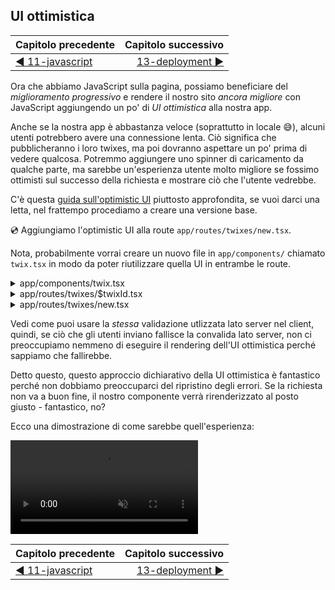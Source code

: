 ## UI ottimistica

| Capitolo precedente  | Capitolo successivo     |
| :--------------- | ---------------: |
| [◀︎ 11-javascript](../11-javascript)| [13-deployment ▶︎](../13-deployment) |


Ora che abbiamo JavaScript sulla pagina, possiamo beneficiare del _miglioramento progressivo_ e rendere il nostro sito _ancora migliore_ con JavaScript aggiungendo un po' di _UI ottimistica_ alla nostra app.

Anche se la nostra app è abbastanza veloce (soprattutto in locale 😅), alcuni utenti potrebbero avere una connessione lenta. Ciò significa che pubblicheranno i loro twixes, ma poi dovranno aspettare un po' prima di vedere qualcosa. Potremmo aggiungere uno spinner di caricamento da qualche parte, ma sarebbe un'esperienza utente molto migliore se fossimo ottimisti sul successo della richiesta e mostrare ciò che l'utente vedrebbe.


C'è questa [guida sull'optimistic UI](https://remix.run/docs/en/v1.3.0-pre.1/guides/optimistic-ui) piuttosto approfondita, se vuoi darci una letta, nel frattempo procediamo a creare una versione base.

💿 Aggiungiamo l'optimistic UI alla route `app/routes/twixes/new.tsx`.

Nota, probabilmente vorrai creare un nuovo file in `app/components/` chiamato `twix.tsx` in modo da poter riutilizzare quella UI in entrambe le route.

<details>

<summary>app/components/twix.tsx</summary>

```tsx filename=app/components/twix.tsx
import { Link, Form } from "remix";
import type { Twix } from "@prisma/client";

export function TwixDisplay({
  twix,
  isOwner,
  canDelete = true,
}: {
  twix: Pick<Twix, "content" | "title">;
  isOwner: boolean;
  canDelete?: boolean;
}) {
  return (
    <div>
      <p>Here's your hilarious twix:</p>
      <p>{twix.content}</p>
      <Link to=".">{twix.title} Permalink</Link>
      {isOwner ? (
        <Form method="post">
          <input
            type="hidden"
            name="_method"
            value="delete"
          />
          <button
            type="submit"
            className="button"
            disabled={!canDelete}
          >
            Delete
          </button>
        </Form>
      ) : null}
    </div>
  );
}
```

</details>

<details>

<summary>app/routes/twixes/$twixId.tsx</summary>

```tsx filename=app/routes/twixes/$twixId.tsx lines=[19,97]
import type {
  LoaderFunction,
  ActionFunction,
  MetaFunction,
} from "remix";
import {
  useLoaderData,
  useCatch,
  redirect,
  useParams,
} from "remix";
import type { Twix } from "@prisma/client";

import { db } from "~/utils/db.server";
import {
  getUserId,
  requireUserId,
} from "~/utils/session.server";
import { TwixDisplay } from "~/components/twix";

export const meta: MetaFunction = ({
  data,
}: {
  data: LoaderData | undefined;
}) => {
  if (!data) {
    return {
      title: "No twix",
      description: "No twix found",
    };
  }
  return {
    title: `"${data.twix.title}" twix`,
    description: `Enjoy the "${data.twix.title}" twix and much more`,
  };
};

type LoaderData = { twix: Twix; isOwner: boolean };

export const loader: LoaderFunction = async ({
  request,
  params,
}) => {
  const userId = await getUserId(request);

  const twix = await db.twix.findUnique({
    where: { id: params.twixId },
  });
  if (!twix) {
    throw new Response("What a twix! Not found.", {
      status: 404,
    });
  }
  const data: LoaderData = {
    twix,
    isOwner: userId === twix.twixesterId,
  };
  return data;
};

export const action: ActionFunction = async ({
  request,
  params,
}) => {
  const form = await request.formData();
  if (form.get("_method") !== "delete") {
    throw new Response(
      `The _method ${form.get("_method")} is not supported`,
      { status: 400 }
    );
  }
  const userId = await requireUserId(request);
  const twix = await db.twix.findUnique({
    where: { id: params.twixId },
  });
  if (!twix) {
    throw new Response("Can't delete what does not exist", {
      status: 404,
    });
  }
  if (twix.twixesterId !== userId) {
    throw new Response(
      "Pssh, nice try. That's not your twix",
      {
        status: 401,
      }
    );
  }
  await db.twix.delete({ where: { id: params.twixId } });
  return redirect("/twixes");
};

export default function TwixRoute() {
  const data = useLoaderData<LoaderData>();

  return (
    <TwixDisplay twix={data.twix} isOwner={data.isOwner} />
  );
}

export function CatchBoundary() {
  const caught = useCatch();
  const params = useParams();
  switch (caught.status) {
    case 400: {
      return (
        <div className="error-container">
          What you're trying to do is not allowed.
        </div>
      );
    }
    case 404: {
      return (
        <div className="error-container">
          Huh? What the heck is {params.twixId}?
        </div>
      );
    }
    case 401: {
      return (
        <div className="error-container">
          Sorry, but {params.twixId} is not your twix.
        </div>
      );
    }
    default: {
      throw new Error(`Unhandled error: ${caught.status}`);
    }
  }
}

export function ErrorBoundary({ error }: { error: Error }) {
  console.error(error);

  const { twixId } = useParams();
  return (
    <div className="error-container">{`There was an error loading twix by the id ${twixId}. Sorry.`}</div>
  );
}
```

</details>

<details>

<summary>app/routes/twixes/new.tsx</summary>

```tsx filename=app/routes/twixes/new.tsx lines=[9,12,89-109]
import { ActionFunction, Form, LoaderFunction, useTransition } from "remix";
import { useActionData, redirect, json, useCatch, Link } from "remix";

import { db } from "~/utils/db.server";
import { requireUserId, getUserId } from "~/utils/session.server";

import { TwixDisplay } from "~/components/twix";


export const loader: LoaderFunction = async ({
  request,
}) => {
  const userId = await getUserId(request);
  if (!userId) {
    throw new Response("Unauthorized", { status: 401 });
  }
  return {};
};

function validateTwixContent(content: string) {
  if (content.length < 10) {
    return `Il twix è troppo corto`;
  }
}

function validateTwixTitle(title: string) {
  if (title.length < 3) {
    return `Il titolo è troppo corto`;
  }
}

type ActionData = {
  formError?: string;
  fieldErrors?: {
    title: string | undefined;
    content: string | undefined;
  };
  fields?: {
    title: string;
    content: string;
  };
};

const badRequest = (data: ActionData) =>
  json(data, { status: 400 });

export const action: ActionFunction = async ({
  request,
}) => {
  const userId = await requireUserId(request);
  const form = await request.formData();
  const title = form.get("title");
  const content = form.get("content");
  // qui facciamo un piccolo type check per rendere TypeScript felice
  // dopo ci occuperemo della validazione!
  if (
    typeof title !== "string" ||
    typeof content !== "string"
  ) {
    return badRequest({
      formError: `Il form non è stato inviato correttamente`,
    });
  }

  const fieldErrors = {
    title: validateTwixTitle(title),
    content: validateTwixContent(content),
  };
  const fields = { title, content };
  if (Object.values(fieldErrors).some(Boolean)) {
    return badRequest({ fieldErrors, fields });
  }

  const twix = await db.twix.create({
    data: { ...fields, twixesterId: userId },
  });
  return redirect(`/twixes/${twix.id}`);
};

export default function NewTwixRoute() {
  const actionData = useActionData<ActionData>();
  const transition = useTransition();

  if (transition.submission) {
    const title = transition.submission.formData.get("title");
    const content =
      transition.submission.formData.get("content");
    if (
      typeof title === "string" &&
      typeof content === "string" &&
      !validateTwixContent(content) &&
      !validateTwixTitle(title)
    ) {
      return (
          <TwixDisplay
            twix={{ title, content }}
            isOwner={true}
            canDelete={false}
          />
      );
    }
  }
  
  return (
    <div>
      <p>Crea il tuo twix</p>
      <Form method="post">
        <div>
          <label>
            Titolo:{" "}
            <input
              type="text"
              defaultValue={actionData?.fields?.title}
              name="title"
              aria-invalid={
                Boolean(actionData?.fieldErrors?.title) ||
                undefined
              }
              aria-errormessage={
                actionData?.fieldErrors?.title
                  ? "name-error"
                  : undefined
              }
            />
          </label>
          {actionData?.fieldErrors?.title ? (
            <p
              className="form-validation-error"
              role="alert"
              id="title-error"
            >
              {actionData.fieldErrors.title}
            </p>
          ) : null}
        </div>
        <div>
        <label>
            Content:{" "}
            <textarea
              defaultValue={actionData?.fields?.content}
              name="content"
              aria-invalid={
                Boolean(actionData?.fieldErrors?.content) ||
                undefined
              }
              aria-errormessage={
                actionData?.fieldErrors?.content
                  ? "content-error"
                  : undefined
              }
            />
          </label>
          {actionData?.fieldErrors?.content ? (
            <p
              className="form-validation-error"
              role="alert"
              id="content-error"
            >
              {actionData.fieldErrors.content}
            </p>
          ) : null}
        </div>
        <div>
          <button type="submit" className="button">
            Aggiungi
          </button>
        </div>
      </Form>
    </div>
  );
}

export function CatchBoundary() {
  const caught = useCatch();

  if (caught.status === 401) {
    return (
      <div className="error-container">
        <p>Devi prima fare login per creare nuovi Twixel</p>
        <Link to="/login">Login</Link>
      </div>
    );
  }
}

export function ErrorBoundary() {
  return (
    <div className="error-container">
      Qualcosa è andato storto, ci scusiamo.
    </div>
  );
}
```

</details>

Vedi come puoi usare la _stessa_ validazione utlizzata lato server nel client, quindi, se ciò che gli utenti inviano fallisce la convalida lato server, non ci preoccupiamo nemmeno di eseguire il rendering dell'UI ottimistica perché sappiamo che fallirebbe. 

Detto questo, questo approccio dichiarativo della UI ottimistica è fantastico perché non dobbiamo preoccuparci del ripristino degli errori. Se la richiesta non va a buon fine, il nostro componente verrà rirenderizzato al posto giusto - fantastico, no?

Ecco una dimostrazione di come sarebbe quell'esperienza:

<video src="/twixes-tutorial/img/optimistic-ui.mp4" controls muted loop autoplay></video>


| Capitolo precedente  | Capitolo successivo     |
| :--------------- | ---------------: |
| [◀︎ 11-javascript](../11-javascript)| [13-deployment ▶︎](../13-deployment) |
